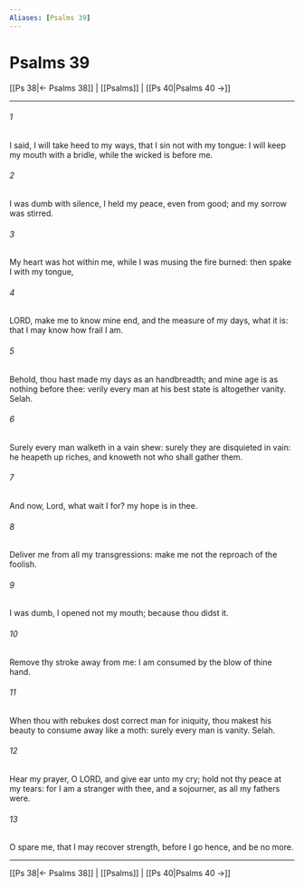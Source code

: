 ```yaml
---
Aliases: [Psalms 39]
---
```

# Psalms 39

[[Ps 38|← Psalms 38]] | [[Psalms]] | [[Ps 40|Psalms 40 →]]
***



###### 1 
I said, I will take heed to my ways, that I sin not with my tongue: I will keep my mouth with a bridle, while the wicked is before me. 

###### 2 
I was dumb with silence, I held my peace, even from good; and my sorrow was stirred. 

###### 3 
My heart was hot within me, while I was musing the fire burned: then spake I with my tongue, 

###### 4 
LORD, make me to know mine end, and the measure of my days, what it is: that I may know how frail I am. 

###### 5 
Behold, thou hast made my days as an handbreadth; and mine age is as nothing before thee: verily every man at his best state is altogether vanity. Selah. 

###### 6 
Surely every man walketh in a vain shew: surely they are disquieted in vain: he heapeth up riches, and knoweth not who shall gather them. 

###### 7 
And now, Lord, what wait I for? my hope is in thee. 

###### 8 
Deliver me from all my transgressions: make me not the reproach of the foolish. 

###### 9 
I was dumb, I opened not my mouth; because thou didst it. 

###### 10 
Remove thy stroke away from me: I am consumed by the blow of thine hand. 

###### 11 
When thou with rebukes dost correct man for iniquity, thou makest his beauty to consume away like a moth: surely every man is vanity. Selah. 

###### 12 
Hear my prayer, O LORD, and give ear unto my cry; hold not thy peace at my tears: for I am a stranger with thee, and a sojourner, as all my fathers were. 

###### 13 
O spare me, that I may recover strength, before I go hence, and be no more.

***
[[Ps 38|← Psalms 38]] | [[Psalms]] | [[Ps 40|Psalms 40 →]]
